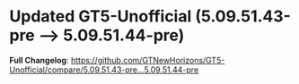 # Updated GT5-Unofficial (5.09.51.43-pre -->  5.09.51.44-pre)
**Full Changelog**: https://github.com/GTNewHorizons/GT5-Unofficial/compare/5.09.51.43-pre...5.09.51.44-pre

